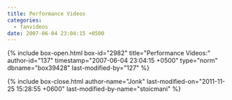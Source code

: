```yaml
---
title: Performance Videos
categories:
  - fanvideos
date: 2007-06-04 23:04:15 +0500
---
```

{% include box-open.html box-id="2982" title="Performance Videos:" author-id="137" timestamp="2007-06-04 23:04:15 +0500" type="norm" dbname="box39428" last-modified-by="127" %}

{% include box-close.html author-name="Jonk" last-modified-on="2011-11-25 15:28:55 +0600" last-modified-by-name="stoicmani" %}
